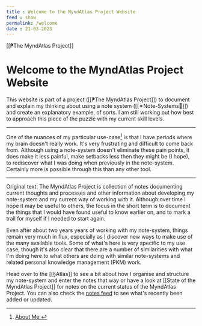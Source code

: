 ```yaml
---
title : Welcome to the MyndAtlas Project Website
feed : show
permalink: /welcome
date : 21-03-2023
---
```

[[⁋The MyndAtlas Project]]
# Welcome to the MyndAtlas Project Website

This website is part of a project ([[⁋The MyndAtlas Project]]) to document and explain my thinking about using a note system ([[✶Note-Systems📒]]) and create an explanatory example, of sorts. I am still working out how best to approach this piece of the puzzle with my current skill levels.

---
One of the nuances of my particular use-case[^1] is that I have periods where my brain doesn't really work. It's very frustrating and difficult to come back from. Although using a note-system doesn't eliminate these pain points, it does make it less painful, make setbacks less then they might be (I hope), to rediscover what I was doing when previously in the note-system. Certainly more is possible through this than any other tool.

---
Original text:
The MyndAtlas Project is collection of notes documenting current thoughts and  processes and other information about developing my note-system and my current way of working with it. Although over time I hope it may be useful to others, the focus in the short term is to document the things that I would have found useful to know earlier on, and to mark a trail for myself if I needed to start again.

Even after about two years years of working with my note-system, things remain very much in flux, especially as I discover new ways to make use of the many available tools. Some of what's here is very specific to my use case, though it's also clear that there are a number of similarities with what I'm doing here to what others are doing with similar note-systems and related personal knowledge management (PKM) work.

Head over to the [[§Atlas]] to see a bit about how I organise and structure my note-system and enter the notes that way or have a look at [[State of the MyndAtlas Project]] for notes on the current status of the MyndAtlas Project. You can also check the <a href="{{'/notes' | relative_url}}">notes feed</a> to see what's recently been added or updated.

[^1]: <a href="../post/about-me"> About Me </a>
